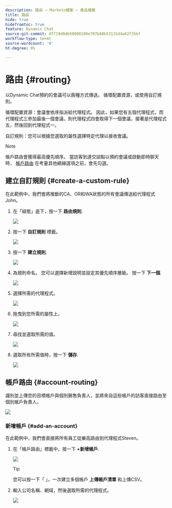```yaml
---
description: 路由 — Marketo檔案 — 產品檔案
title: 路由
hide: true
hidefromtoc: true
feature: Dynamic Chat
source-git-commit: df719d0db50009180e707b88b53115d4a62f35bf
workflow-type: tm+mt
source-wordcount: '0'
ht-degree: 0%

---
```


# 路由 {#routing}

以Dynamic Chat預約的會議可以兩種方式傳送。 循環配置資源，或使用自訂規則。

循環配置資源：會議會依序指派給代理程式。 因此，如果您有五個代理程式，而代理程式三參加最後一個會議，則代理程式四會取得下一個會議，接著是代理程式五，然後回到代理程式一。

自訂規則：您可以根據您選取的屬性選擇特定代理以接收會議。

>[!NOTE]
>
>帳戶路由會獲得最高優先順序。 當訪客到達交談點以預約會議或啟動即時聊天時， [帳戶路由](#account-routing) 在考量其他繞線選項之前，會先勾選。

## 建立自訂規則 {#create-a-custom-rule}

在此範例中，我們會將推斷的CA、OR和WA狀態的所有會議傳送給代理程式John。

1. 在「組態」底下，按一下 **路由規則**.

   ![](assets/routing-1.png)

1. 按一下 **自訂規則** 標籤。

   ![](assets/routing-2.png)

1. 按一下 **建立規則**.

   ![](assets/routing-3.png)

1. 為規則命名。 您可以選擇新增說明並設定其優先順序層級。 按一下 **下一個**.

   ![](assets/routing-4.png)

1. 選擇所需的代理程式。

   ![](assets/routing-5.png)

1. 拖曳到您所需的屬性上。

   ![](assets/routing-6.png)

1. 尋找並選取所需的值。

   ![](assets/routing-7.png)

1. 選取所有所需值時，按一下 **儲存**.

   ![](assets/routing-8.png)

## 帳戶路由 {#account-routing}

識別並上傳您的目標帳戶與個別銷售負責人，並將來自這些帳戶的訪客直接路由至個別帳戶負責人。

![](assets/routing-9.png)

### 新增帳戶 {#add-an-account}

在此範例中，我們會直接將所有員工從樂高路由到代理程式Steven。

1. 在「帳戶路由」標籤中，按一下 **+新增帳戶**.

   ![](assets/routing-10.png)

   >[!TIP]
   >
   >您可以按一下「 」，一次建立多個帳戶 **上傳帳戶清單** 和上傳CSV。

1. 輸入公司名稱、網域，然後選取所需的代理程式。

   ![](assets/routing-11.png)
